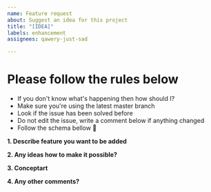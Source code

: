 ```yaml
---
name: Feature request
about: Suggest an idea for this project
title: "[IDEA]"
labels: enhancement
assignees: qawery-just-sad

---
```


# **Please follow the rules below**

- If you don't know what's happening then how should I?
- Make sure you're using the latest master branch
- Look if the issue has been solved before
- Do not edit the issue, write a comment below if anything changed
- Follow the schema bellow 📃

**1. Describe feature you want to be added**
 
**2. Any ideas how to make it possible?**

**3. Conceptart**

**4. Any other comments?**

